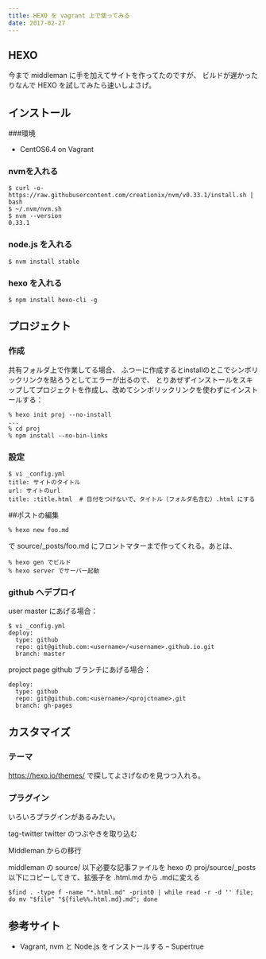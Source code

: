 ```yaml
---
title: HEXO を vagrant 上で使ってみる
date: 2017-02-27
---
```


## HEXO

今まで middleman に手を加えてサイトを作ってたのですが、 ビルドが遅かったりなんで HEXO を試してみたら速いしよさげ。

## インストール

###環境

- CentOS6.4 on Vagrant

### nvmを入れる

```
$ curl -o- https://raw.githubusercontent.com/creationix/nvm/v0.33.1/install.sh | bash
$ ~/.nvm/nvm.sh
$ nvm --version
0.33.1
```

### node.js を入れる

```
$ nvm install stable
```

### hexo を入れる

```
$ npm install hexo-cli -g
```

## プロジェクト
### 作成

共有フォルダ上で作業してる場合、 ふつーに作成するとinstallのとこでシンボリックリンクを貼ろうとしてエラーが出るので、 とりあぜずインストールをスキップしてプロジェクトを作成し、改めてシンボリックリンクを使わずにインストールする：

```
% hexo init proj --no-install
...
% cd proj
% npm install --no-bin-links
```

### 設定

```
$ vi _config.yml
title: サイトのタイトル
url: サイトのurl
title: :title.html  # 日付をつけないで、タイトル（フォルダ名含む）.html にする
```

##ポストの編集
```
% hexo new foo.md
```

で source/_posts/foo.md にフロントマターまで作ってくれる。あとは、

```
% hexo gen でビルド
% hexo server でサーバー起動
```

### github へデプロイ

user master にあげる場合：

```
$ vi _config.yml
deploy:
  type: github
  repo: git@github.com:<username>/<username>.github.io.git
  branch: master
```
project page github ブランチにあげる場合：

```
deploy:
  type: github
  repo: git@github.com:<username>/<projctname>.git
  branch: gh-pages
```

## カスタマイズ
### テーマ

https://hexo.io/themes/ で探してよさげなのを見つつ入れる。

### プラグイン

いろいろプラグインがあるみたい。

tag-twitter twitter のつぶやきを取り込む

Middleman からの移行

middleman の source/ 以下必要な記事ファイルを hexo の proj/source/_posts 以下にコピーしてきて、拡張子を .html.md から .mdに変える


```
$find . -type f -name "*.html.md" -print0 | while read -r -d '' file; do mv "$file" "${file%%.html.md}.md"; done
```

## 参考サイト
- Vagrant, nvm と Node.js をインストールする – Supertrue
